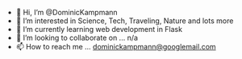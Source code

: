 - 👋 Hi, I’m @DominicKampmann
- 👀 I’m interested in Science, Tech, Traveling, Nature and lots more
- 🌱 I’m currently learning web development in Flask
- 💞️ I’m looking to collaborate on ... n/a
- 📫 How to reach me ... dominickampmann@googlemail.com

<!---
DominicKampmann/DominicKampmann is a ✨ special ✨ repository because its `README.md` (this file) appears on your GitHub profile.
You can click the Preview link to take a look at your changes.
--->
